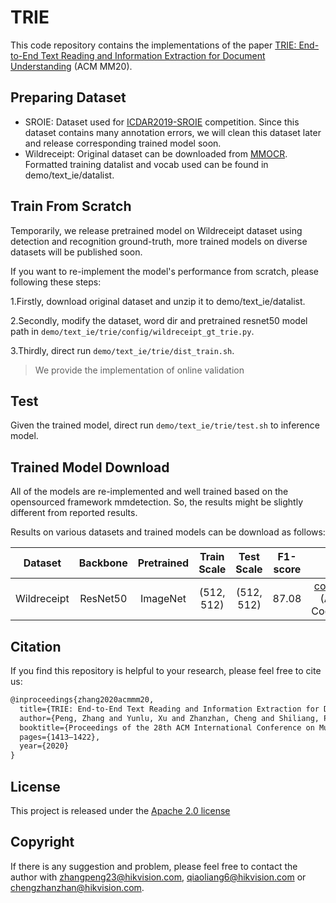 # TRIE

This code repository contains the implementations of the paper [TRIE: End-to-End Text Reading and Information Extraction for Document Understanding](https://arxiv.org/pdf/2005.13118.pdf) (ACM MM20).


## Preparing Dataset
- SROIE: Dataset used for [ICDAR2019-SROIE](https://rrc.cvc.uab.es/?ch=13) competition. Since this dataset contains many annotation errors, we will clean this dataset later and release corresponding trained model soon.
- Wildreceipt: Original dataset can be downloaded from [MMOCR](https://github.com/open-mmlab/mmocr). Formatted training datalist and vocab used can be found in demo/text_ie/datalist.

## Train From Scratch
Temporarily, we release pretrained model on Wildreceipt dataset using detection and recognition ground-truth, more trained models on diverse datasets will be published soon.

If you want to re-implement the model's performance from scratch, please following these steps:

1.Firstly, download original dataset and unzip it to demo/text_ie/datalist.

2.Secondly, modify the dataset, word dir and pretrained resnet50 model path in `demo/text_ie/trie/config/wildreceipt_gt_trie.py`.

3.Thirdly, direct run `demo/text_ie/trie/dist_train.sh`.

> We provide the implementation of online validation

## Test

Given the trained model, direct run `demo/text_ie/trie/test.sh` to inference model.

## Trained Model Download

All of the models are re-implemented and well trained based on the opensourced framework mmdetection. So, the results might be slightly different from reported results.

Results on various datasets and trained models can be download as follows:

|   Dataset   | Backbone | Pretrained | Train Scale | Test Scale | F1-score | Links |
| :---------: | :------: | :--------: | :---------: | :--------: | :------: | :---: |
| Wildreceipt | ResNet50 |  ImageNet  | (512, 512)  | (512, 512) |  87.08   |  [config](./configs/wildreceipt_gt_trie.py), [pth](https://drive.hikvision.com/hcs/controller/hik-manage/fileDownload?link=gFcV3D3g) (Access Code:6xq7)     |



## Citation
If you find this repository is helpful to your research, please feel free to cite us:

``` markdown
@inproceedings{zhang2020acmmm20,
  title={TRIE: End-to-End Text Reading and Information Extraction for Document Understanding},
  author={Peng, Zhang and Yunlu, Xu and Zhanzhan, Cheng and Shiliang, Pu and Jing, Lu and Liang, Qiao, and Yi, Niu and Fei, Wu},
  booktitle={Proceedings of the 28th ACM International Conference on Multimedia (ACM MM)},
  pages={1413–1422},
  year={2020}
}
```
## License
This project is released under the [Apache 2.0 license](../../../davar_ocr/LICENSE)

## Copyright
If there is any suggestion and problem, please feel free to contact the author with zhangpeng23@hikvision.com, qiaoliang6@hikvision.com or chengzhanzhan@hikvision.com.
